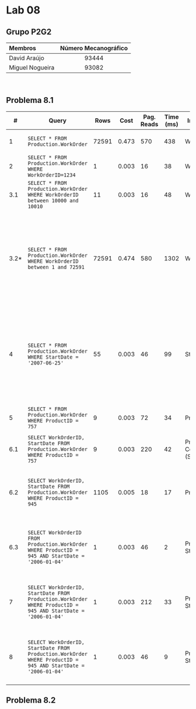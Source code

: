 # Lab 08

## Grupo **P2G2**

| Membros | Número Mecanográfico |
| :- | :-: |
| David Araújo | 93444 |
| Miguel Nogueira | 93082 |

<br>

## Problema 8.1

| # | Query | Rows | Cost | Pag. Reads | Time (ms) | Index used | Index Op. | Index Creation SQL |
| - | - | - | - | - | - | - | - | - |
| 1 | ````SELECT * FROM Production.WorkOrder```` | 72591 | 0.473 | 570 | 438 | WorkOderID | Clustered Index Scan | N/A |
| 2 | ````SELECT * FROM Production.WorkOrder WHERE WorkOrderID=1234```` | 1 | 0.003 | 16 | 38 | WorkOrderID | Clustered Index Seek | N/A |
| 3.1 | ````SELECT * FROM Production.WorkOrder WHERE WorkOrderID between 10000 and 10010```` | 11 | 0.003 | 16 | 48 | WorkOrderID | Clustered Index Seek | N/A |
| 3.2* | ````SELECT * FROM Production.WorkOrder WHERE WorkOrderID between 1 and 72591```` | 72591 | 0.474 | 580 | 1302 | WorkOrderID | Index Seek (Non Clustered) | ````CREATE NONCLUSTERED INDEX [index] ON [Production].[WorkOrder] ([WorkOrderID]) INCLUDE ([ProductID],[OrderQty],[StockedQty],[ScrappedQty],[StartDate],[EndDate],[DueDate],[ScrapReasonID],[ModifiedDate])```` |
| 4 | ````SELECT * FROM Production.WorkOrder WHERE StartDate = '2007-06-25'```` | 55 | 0.003 | 46 | 99 | StartDate | Index Seek (Non Clustered) | ````CREATE NONCLUSTERED INDEX [index] ON [Production].[WorkOrder] ([StartDate]) INCLUDE ([WorkOrderID],[ProductID],[OrderQty],[StockedQty],[ScrappedQty],[EndDate],[DueDate],[ScrapReasonID],[ModifiedDate])```` |
| 5 | ````SELECT * FROM Production.WorkOrder WHERE ProductID = 757```` | 9 | 0.003 | 72 | 34 | ProductID | Index Seek (Non Clustered) | N/A |
| 6.1 | ````SELECT WorkOrderID, StartDate FROM Production.WorkOrder WHERE ProductID = 757```` | 9 | 0.003 | 220 | 42 | ProductID Covered (StartDate) | Index Seek (Non Clustered) | N/A |
| 6.2 | ````SELECT WorkOrderID, StartDate FROM Production.WorkOrder WHERE ProductID = 945```` | 1105 | 0.005 | 18 | 17 | ProductID | Index Seek (Non Clustered) | ````CREATE NONCLUSTERED INDEX [index] ON [Production].[WorkOrder] ([ProductID]) INCLUDE ([WorkOrderID],[StartDate])```` |
| 6.3 | ````SELECT WorkOrderID FROM Production.WorkOrder WHERE ProductID = 945 AND StartDate = '2006-01-04'```` | 1 | 0.003 | 46 | 2 | ProductID, StartDate | Index Seek (Non Clustered) | ````CREATE NONCLUSTERED INDEX [index] ON [Production].[WorkOrder] ([ProductID],[StartDate]) INCLUDE ([WorkOrderID])```` |
| 7 | ````SELECT WorkOrderID, StartDate FROM Production.WorkOrder WHERE ProductID = 945 AND StartDate = '2006-01-04'```` | 1 | 0.003 | 212 | 33 | ProductID, StartDate | Index Seek (Non Clustered) | ````CREATE NONCLUSTERED INDEX [index] ON [Production].[WorkOrder] ([ProductID],[StartDate]) INCLUDE ([WorkOrderID])```` |
| 8 | ````SELECT WorkOrderID, StartDate FROM Production.WorkOrder WHERE ProductID = 945 AND StartDate = '2006-01-04'```` | 1 | 0.003 | 46 | 9 | ProductID, StartDate | Index Seek (Non Clustered) | ````CREATE NONCLUSTERED INDEX [index] ON [Production].[WorkOrder] ([ProductID],[StartDate]) INCLUDE ([WorkOrderID])```` |

<div style="page-break-after: always;"></div>

## Problema 8.2

